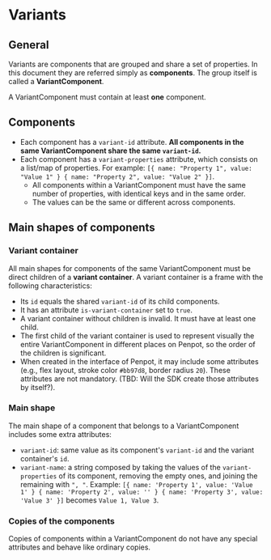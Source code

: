 # Variants

## General

Variants are components that are grouped and share a set of properties. In this document they are referred simply as **components**. The group itself is called a **VariantComponent**.

A VariantComponent must contain at least **one** component.

## Components

- Each component has a `variant-id` attribute. **All components in the same VariantComponent share the same `variant-id`.**
- Each component has a `variant-properties` attribute, which consists on a list/map of properties. For example: `[{ name: "Property 1", value: "Value 1" } { name: "Property 2", value: "Value 2" }]`.
  * All components within a VariantComponent must have the same number of properties, with identical keys and in the same order.
  * The values can be the same or different across components.

## Main shapes of components

### Variant container

All main shapes for components of the same VariantComponent must be direct children of a **variant container**. A variant container is a frame with the following characteristics:
- Its `id` equals the shared `variant-id` of its child components.
- It has an attribute `is-variant-container` set to `true`.
- A variant container without children is invalid. It must have at least one child.
- The first child of the variant container is used to represent visually the entire VariantComponent in different places on Penpot, so the order of the children is significant.
- When created in the interface of Penpot, it may include some attributes (e.g., flex layout, stroke color `#bb97d8`, border radius `20`). These attributes are not mandatory. (TBD: Will the SDK create those attributes by itself?).

### Main shape

The main shape of a component that belongs to a VariantComponent includes some extra attributes:
* `variant-id`: same value as its component's `variant-id` and the variant container's `id`.
* `variant-name`: a string composed by taking the values of the `variant-properties` of its component, removing the empty ones, and joining the remaining with `", "`. Example: `[{ name: 'Property 1', value: 'Value 1' } { name: 'Property 2', value: '' } { name: 'Property 3', value: 'Value 3' }]` becomes `Value 1, Value 3`.

### Copies of the components

Copies of components within a VariantComponent do not have any special attributes and behave like ordinary copies.
